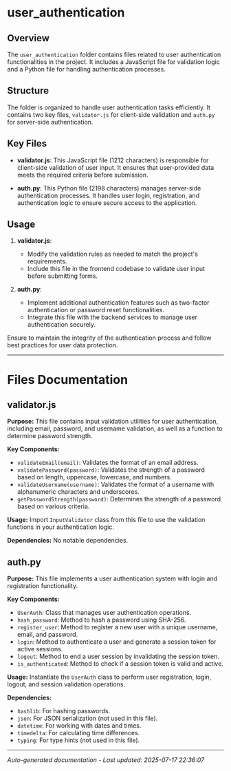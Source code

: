 # user_authentication

## Overview
The `user_authentication` folder contains files related to user authentication functionalities in the project. It includes a JavaScript file for validation logic and a Python file for handling authentication processes.

## Structure
The folder is organized to handle user authentication tasks efficiently. It contains two key files, `validator.js` for client-side validation and `auth.py` for server-side authentication.

## Key Files
- **validator.js**: This JavaScript file (1212 characters) is responsible for client-side validation of user input. It ensures that user-provided data meets the required criteria before submission.
  
- **auth.py**: This Python file (2198 characters) manages server-side authentication processes. It handles user login, registration, and authentication logic to ensure secure access to the application.

## Usage
1. **validator.js**:
   - Modify the validation rules as needed to match the project's requirements.
   - Include this file in the frontend codebase to validate user input before submitting forms.

2. **auth.py**:
   - Implement additional authentication features such as two-factor authentication or password reset functionalities.
   - Integrate this file with the backend services to manage user authentication securely.

Ensure to maintain the integrity of the authentication process and follow best practices for user data protection.

---

# Files Documentation

## validator.js

**Purpose:** This file contains input validation utilities for user authentication, including email, password, and username validation, as well as a function to determine password strength.

**Key Components:**
- `validateEmail(email)`: Validates the format of an email address.
- `validatePassword(password)`: Validates the strength of a password based on length, uppercase, lowercase, and numbers.
- `validateUsername(username)`: Validates the format of a username with alphanumeric characters and underscores.
- `getPasswordStrength(password)`: Determines the strength of a password based on various criteria.

**Usage:** Import `InputValidator` class from this file to use the validation functions in your authentication logic.

**Dependencies:** No notable dependencies.

## auth.py

**Purpose:** This file implements a user authentication system with login and registration functionality.

**Key Components:**
- `UserAuth`: Class that manages user authentication operations.
- `hash_password`: Method to hash a password using SHA-256.
- `register_user`: Method to register a new user with a unique username, email, and password.
- `login`: Method to authenticate a user and generate a session token for active sessions.
- `logout`: Method to end a user session by invalidating the session token.
- `is_authenticated`: Method to check if a session token is valid and active.

**Usage:** Instantiate the `UserAuth` class to perform user registration, login, logout, and session validation operations.

**Dependencies:** 
- `hashlib`: For hashing passwords.
- `json`: For JSON serialization (not used in this file).
- `datetime`: For working with dates and times.
- `timedelta`: For calculating time differences.
- `typing`: For type hints (not used in this file).

---
*Auto-generated documentation - Last updated: 2025-07-17 22:36:07*

